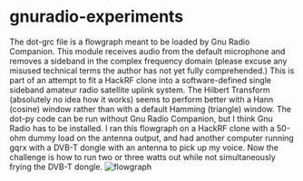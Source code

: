 # gnuradio-experiments 
The dot-grc file is a flowgraph meant to be loaded by Gnu Radio Companion. This module receives audio from the default microphone and removes a sideband in the complex frequency domain (please excuse any misused technical terms the author has not yet fully comprehended.) This is part of an attempt to fit a HackRF clone into a software-defined single sideband amateur radio satellite uplink system. 
The Hilbert Transform (absolutely no idea how it works) seems to perform better with a Hann (cosine) window rather than with a default Hamming (triangle) window. The dot-py code can be run without Gnu Radio Companion, but I think Gnu Radio has to be installed.
I ran this flowgraph on a HackRF clone with a 50-ohm dummy load on the antenna output, and had another computer running gqrx with a DVB-T dongle with an antenna to pick up my voice. Now the challenge is how to run two or three watts out while not simultaneously frying the DVB-T dongle.
![flowgraph](https://user-images.githubusercontent.com/67888072/147897927-6f6ea384-298f-4043-b920-9d48a11f1784.png)
